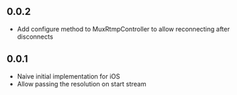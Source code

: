 ## 0.0.2

- Add configure method to MuxRtmpController to allow reconnecting after disconnects

## 0.0.1

- Naive initial implementation for iOS
- Allow passing the resolution on start stream

